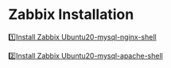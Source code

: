# Zabbix Installation

:one:[Install Zabbix Ubuntu20-mysql-nginx-shell](https://github.com/vijayendrar/devsecops/tree/main/Zabbix/Ubuntu20-mysql-nginx-shell)

:two:[Install Zabbix Ubuntu20-mysql-apache-shell](https://github.com/vijayendrar/devsecops/tree/main/Zabbix/Ubuntu20-mysql-apache-shell)
